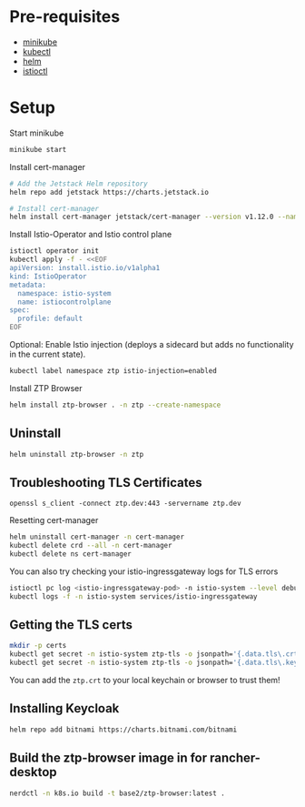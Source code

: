 # Pre-requisites

- [minikube](https://minikube.sigs.k8s.io/docs/start/)
- [kubectl](https://kubernetes.io/docs/tasks/tools/install-kubectl/)
- [helm](https://helm.sh/docs/intro/install/)
- [istioctl](https://istio.io/latest/docs/setup/getting-started/#download)

# Setup

Start minikube

```sh
minikube start
```

Install cert-manager

```sh
# Add the Jetstack Helm repository
helm repo add jetstack https://charts.jetstack.io

# Install cert-manager
helm install cert-manager jetstack/cert-manager --version v1.12.0 --namespace cert-manager --create-namespace --set installCRDs=true
```

Install Istio-Operator and Istio control plane

```sh
istioctl operator init
kubectl apply -f - <<EOF
apiVersion: install.istio.io/v1alpha1
kind: IstioOperator
metadata:
  namespace: istio-system
  name: istiocontrolplane
spec:
  profile: default
EOF
```

Optional: Enable Istio injection (deploys a sidecard but adds no functionality in the current state).

```sh
kubectl label namespace ztp istio-injection=enabled
```

Install ZTP Browser

```sh
helm install ztp-browser . -n ztp --create-namespace
```

## Uninstall

```sh
helm uninstall ztp-browser -n ztp
```

## Troubleshooting TLS Certificates

```
openssl s_client -connect ztp.dev:443 -servername ztp.dev
```

Resetting cert-manager

```bash
helm uninstall cert-manager -n cert-manager
kubectl delete crd --all -n cert-manager
kubectl delete ns cert-manager
```

You can also try checking your istio-ingressgateway logs for TLS errors

```bash
istioctl pc log <istio-ingressgateway-pod> -n istio-system --level debug
kubectl logs -f -n istio-system services/istio-ingressgateway
```

## Getting the TLS certs

```bash
mkdir -p certs
kubectl get secret -n istio-system ztp-tls -o jsonpath='{.data.tls\.crt}' | base64 --decode > certs/ztp.crt
kubectl get secret -n istio-system ztp-tls -o jsonpath='{.data.tls\.key}' | base64 --decode > certs/ztp.key
```

You can add the `ztp.crt` to your local keychain or browser to trust them!

## Installing Keycloak

```bash
helm repo add bitnami https://charts.bitnami.com/bitnami
```

## Build the ztp-browser image in for rancher-desktop

```bash
nerdctl -n k8s.io build -t base2/ztp-browser:latest .
```
